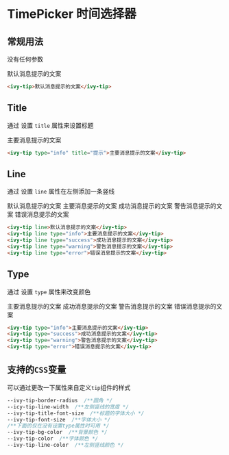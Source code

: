 # TimePicker 时间选择器

## 常规用法

没有任何参数

<ivy-tip>默认消息提示的文案</ivy-tip>


```html
<ivy-tip>默认消息提示的文案</ivy-tip>
```

## Title

通过 设置 `title` 属性来设置标题

<ivy-tip type="info" title="提示">主要消息提示的文案</ivy-tip>

```html
<ivy-tip type="info" title="提示">主要消息提示的文案</ivy-tip>
```

## Line

通过 设置 `line` 属性在左侧添加一条竖线

<ivy-tip line>默认消息提示的文案</ivy-tip>
<ivy-tip line type="info" class="margin-top">主要消息提示的文案</ivy-tip>
<ivy-tip line type="success" class="margin-top">成功消息提示的文案</ivy-tip>
<ivy-tip line type="warning" class="margin-top">警告消息提示的文案</ivy-tip>
<ivy-tip line type="error" class="margin-top">错误消息提示的文案</ivy-tip>

```html
<ivy-tip line>默认消息提示的文案</ivy-tip>
<ivy-tip line type="info">主要消息提示的文案</ivy-tip>
<ivy-tip line type="success">成功消息提示的文案</ivy-tip>
<ivy-tip line type="warning">警告消息提示的文案</ivy-tip>
<ivy-tip line type="error">错误消息提示的文案</ivy-tip>
```

## Type

通过 设置 `type` 属性来改变颜色

<ivy-tip type="info">主要消息提示的文案</ivy-tip>
<ivy-tip type="success" class="margin-top">成功消息提示的文案</ivy-tip>
<ivy-tip type="warning" class="margin-top">警告消息提示的文案</ivy-tip>
<ivy-tip type="error" class="margin-top">错误消息提示的文案</ivy-tip>

```html
<ivy-tip type="info">主要消息提示的文案</ivy-tip>
<ivy-tip type="success">成功消息提示的文案</ivy-tip>
<ivy-tip type="warning">警告消息提示的文案</ivy-tip>
<ivy-tip type="error">错误消息提示的文案</ivy-tip>
```

## 支持的`CSS`变量

可以通过更改一下属性来自定义`tip`组件的样式

```css
--ivy-tip-border-radius  /**圆角 */
--icy-tip-line-width  /**左侧竖线的宽度 */
--ivy-tip-title-font-size  /**标题的字体大小 */
--ivy-tip-font-size  /**字体大小 */
/**下面的仅在没有设置type属性时可用 */
--ivy-tip-bg-color  /**背景颜色 */
--ivy-tip-color  /**字体颜色 */
--ivy-tip-line-color  /**左侧竖线颜色 */
```
